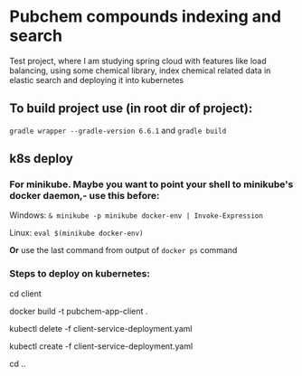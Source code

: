 # Pubchem compounds indexing and search
Test project, where I am studying spring cloud with features like load balancing, using some chemical library, index chemical related data in elastic search and deploying it into kubernetes

## To build project use (in root dir of project):
`gradle wrapper --gradle-version 6.6.1` and `gradle build`

## k8s deploy 
### For minikube. Maybe you want to point your shell to minikube's docker daemon,- use this before:
Windows: `& minikube -p minikube docker-env | Invoke-Expression`

Linux: `eval $(minikube docker-env)`

**Or** use the last command from output of `docker ps` command
### Steps to deploy on kubernetes:
cd client

docker build -t pubchem-app-client .

kubectl delete -f client-service-deployment.yaml

kubectl create -f client-service-deployment.yaml

cd ..